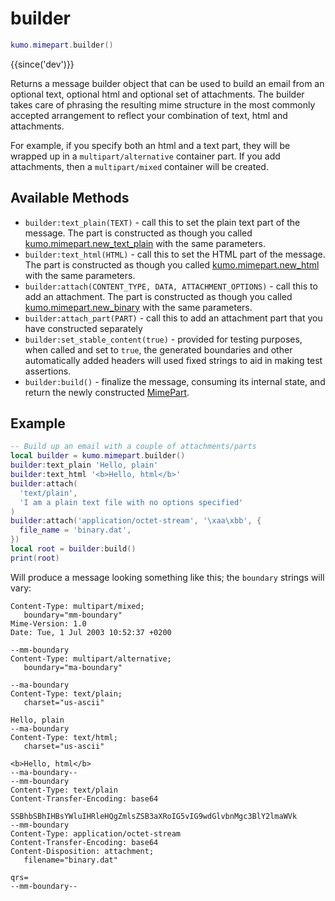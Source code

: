 # builder

```lua
kumo.mimepart.builder()
```

{{since('dev')}}

Returns a message builder object that can be used to build an email from an
optional text, optional html and optional set of attachments. The builder takes
care of phrasing the resulting mime structure in the most commonly accepted
arrangement to reflect your combination of text, html and attachments.

For example, if you specify both an html and a text part, they will be wrapped
up in a `multipart/alternative` container part.  If you add attachments, then a
`multipart/mixed` container will be created.

## Available Methods

  * `builder:text_plain(TEXT)` - call this to set the plain text part of the message. The part is constructed as though you called [kumo.mimepart.new_text_plain](new_text_plain.md) with the same parameters.
  * `builder:text_html(HTML)` - call this to set the HTML part of the message. The part is constructed as though you called [kumo.mimepart.new_html](new_html.md) with the same parameters.
  * `builder:attach(CONTENT_TYPE, DATA, ATTACHMENT_OPTIONS)` - call this to add an attachment. The part is constructed as though you called [kumo.mimepart.new_binary](new_binary.md) with the same parameters.
  * `builder:attach_part(PART)` - call this to add an attachment part that you have constructed separately
  * `builder:set_stable_content(true)` - provided for testing purposes, when called and set to `true`, the generated boundaries and other automatically added headers will used fixed strings to aid in making test assertions.
  * `builder:build()` - finalize the message, consuming its internal state, and return the newly constructed [MimePart](../mimepart/index.md).

## Example

```lua
-- Build up an email with a couple of attachments/parts
local builder = kumo.mimepart.builder()
builder:text_plain 'Hello, plain'
builder:text_html '<b>Hello, html</b>'
builder:attach(
  'text/plain',
  'I am a plain text file with no options specified'
)
builder:attach('application/octet-stream', '\xaa\xbb', {
  file_name = 'binary.dat',
})
local root = builder:build()
print(root)
```

Will produce a message looking something like this; the `boundary` strings will vary:

```
Content-Type: multipart/mixed;
   boundary="mm-boundary"
Mime-Version: 1.0
Date: Tue, 1 Jul 2003 10:52:37 +0200

--mm-boundary
Content-Type: multipart/alternative;
   boundary="ma-boundary"

--ma-boundary
Content-Type: text/plain;
   charset="us-ascii"

Hello, plain
--ma-boundary
Content-Type: text/html;
   charset="us-ascii"

<b>Hello, html</b>
--ma-boundary--
--mm-boundary
Content-Type: text/plain
Content-Transfer-Encoding: base64

SSBhbSBhIHBsYWluIHRleHQgZmlsZSB3aXRoIG5vIG9wdGlvbnMgc3BlY2lmaWVk
--mm-boundary
Content-Type: application/octet-stream
Content-Transfer-Encoding: base64
Content-Disposition: attachment;
   filename="binary.dat"

qrs=
--mm-boundary--

```
